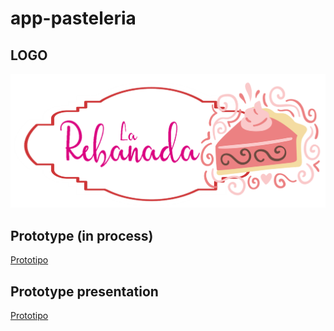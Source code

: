 # app-pasteleria

## LOGO
![APP PASTELERIA](La_rebanada.png "Diseño de logo LA REBANADA")

## Prototype (in process)
[Prototipo](https://www.figma.com/file/YS2muZcxrJag176gorgT5o/Boceto-La-Rebanada?node-id=2%3A5 "Prototipo")

## Prototype presentation
[Prototipo](https://www.figma.com/proto/YS2muZcxrJag176gorgT5o/Boceto-La-Rebanada?node-id=2%3A5&scaling=min-zoom&page-id=0%3A1&starting-point-node-id=16%3A88 "Prototipo")